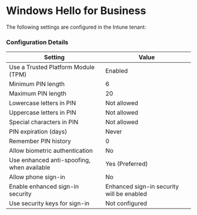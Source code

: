 # Windows Hello for Business

The following settings are configured in the Intune tenant:

### Configuration Details

| Setting                                            | Value                                     |
|----------------------------------------------------|-------------------------------------------|
| Use a Trusted Platform Module (TPM)                | Enabled                                   |
| Minimum PIN length                                 | 6                                         |
| Maximum PIN length                                 | 20                                        |
| Lowercase letters in PIN                           | Not allowed                               |
| Uppercase letters in PIN                           | Not allowed                               |
| Special characters in PIN                          | Not allowed                               |
| PIN expiration (days)                              | Never                                     |
| Remember PIN history                               | 0                                         |
| Allow biometric authentication                     | No                                        |
| Use enhanced anti-spoofing, when available         | Yes (Preferred)                           |
| Allow phone sign-in                                | No                                        |
| Enable enhanced sign-in security                   | Enhanced sign-in security will be enabled |
| Use security keys for sign-in                      | Not configured                            |
